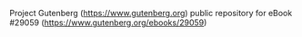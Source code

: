 Project Gutenberg (https://www.gutenberg.org) public repository for eBook #29059 (https://www.gutenberg.org/ebooks/29059)
